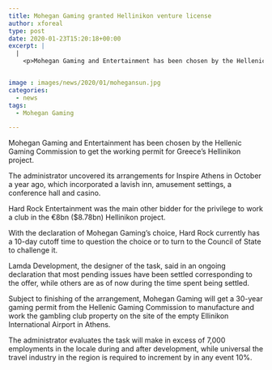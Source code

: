 ```yaml
---
title: Mohegan Gaming granted Hellinikon venture license
author: xforeal 
type: post
date: 2020-01-23T15:20:18+00:00
excerpt: |
  |
    <p>Mohegan Gaming and Entertainment has been chosen by the Hellenic Gaming Commission to get the working permit for Greece&#8217;s Hellinikon project </p>


image : images/news/2020/01/mohegansun.jpg
categories:
  - news
tags:
  - Mohegan Gaming

---
```

Mohegan Gaming and Entertainment has been chosen by the Hellenic Gaming Commission to get the working permit for Greece’s Hellinikon project.

The administrator uncovered its arrangements for Inspire Athens in October a year ago, which incorporated a lavish inn, amusement settings, a conference hall and casino.

Hard Rock Entertainment was the main other bidder for the privilege to work a club in the €8bn ($8.78bn) Hellinikon project.

With the declaration of Mohegan Gaming’s choice, Hard Rock currently has a 10-day cutoff time to question the choice or to turn to the Council of State to challenge it.

Lamda Development, the designer of the task, said in an ongoing declaration that most pending issues have been settled corresponding to the offer, while others are as of now during the time spent being settled.

Subject to finishing of the arrangement, Mohegan Gaming will get a 30-year gaming permit from the Hellenic Gaming Commission to manufacture and work the gambling club property on the site of the empty Ellinikon International Airport in Athens.

The administrator evaluates the task will make in excess of 7,000 employments in the locale during and after development, while universal the travel industry in the region is required to increment by in any event 10%.